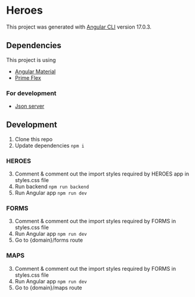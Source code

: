 # Heroes

This project was generated with [Angular CLI](https://github.com/angular/angular-cli) version 17.0.3.

## Dependencies

This project is using 

- [Angular Material](https://material.angular.io/)
- [Prime Flex](https://primeflex.org/installation)

### For development
- [Json server](https://www.npmjs.com/package/json-server)

## Development

1. Clone this repo
2. Update dependencies ```npm i```

### HEROES

3. Comment & comment out the import styles required by HEROES app in styles.css file
4. Run backend ```npm run backend```
5. Run Angular app ```npm run dev```

### FORMS

3. Comment & comment out the import styles required by FORMS in styles.css file
4. Run Angular app ```npm run dev```
5. Go to {domain}/forms route

### MAPS

3. Comment & comment out the import styles required by FORMS in styles.css file
4. Run Angular app ```npm run dev```
5. Go to {domain}/maps route
